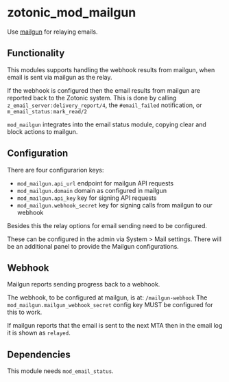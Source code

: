 # zotonic_mod_mailgun

Use [mailgun](https://mailgun.com/) for relaying emails.

## Functionality

This modules supports handling the webhook results from mailgun, when email is
sent via mailgun as the relay.

If the webhook is configured then the email results from mailgun are reported back
to the Zotonic system. This is done by calling `z_email_server:delivery_report/4`,
the `#email_failed` notification, or `m_email_status:mark_read/2`

`mod_mailgun` integrates into the email status module, copying clear and block
actions to mailgun.

## Configuration

There are four configurarion keys:

 * `mod_mailgun.api_url` endpoint for mailgun API requests
 * `mod_mailgun.domain` domain as configured in mailgun
 * `mod_mailgun.api_key` key for signing API requests
 * `mod_mailgun.webhook_secret` key for signing calls from mailgun to our webhook

Besides this the relay options for email sending need to be configured.

These can be configured in the admin via System > Mail settings. There will be
an additional panel to provide the Mailgun configurations.

## Webhook

Mailgun reports sending progress back to a webhook.

The webhook, to be configured at mailgun, is at: `/mailgun-webhook`
The `mod_mailgun.mailgun_webhook_secret` config key MUST be configured for this to work.

If mailgun reports that the email is sent to the next MTA then in the email log it is shown as `relayed`.

## Dependencies

This module needs `mod_email_status`.
